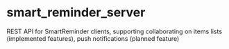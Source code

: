 # smart_reminder_server

REST API for SmartReminder clients, supporting collaborating on items lists (implemented features), push notifications (planned feature)
